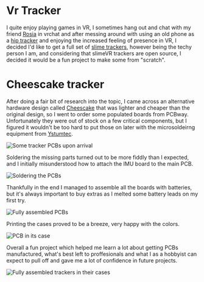 
# Vr Tracker

I quite enjoy playing games in VR, I sometimes hang out and chat with my friend [Rosia](https://Rosia.me) in vrchat and after messing around with using an old phone as a [hip tracker](https://play.google.com/store/apps/details?id=org.ovrgyrotrackersync&hl=en_GB) and enjoying the increased feeling of presence in VR, I decided I'd like to get a full set of [slime trackers](https://slimevr.dev/), however being the techy person I am, and considering that slimeVR trackers are open source, I decided it would be a fun project to make some from "scratch".

# Cheescake tracker

After doing a fair bit of research into the topic, I came across an alternative hardware design called [Cheescake](https://github.com/Sorakage033/SlimeVR-CheeseCake) that was lighter and cheaper than the original design, so I went to order some populated boards from PCBway. Unfortunately they were out of stock on a few critical components, but I figured it wouldn't be too hard to put those on later with the microsoldeirng equipment from [Ystumtec](Ystumtec.html).

<img src="images/VRtracker1.jpg" alt="Some tracker PCBs upon arrival">

Soldering the missing parts turned out to be more fiddly than I expected, and I initially misunderstood how to attach the IMU board to the main PCB.

<img src="images/VRtracker2.jpg" alt="Soldering the PCBs">

Thankfully in the end I managed to assemble all the boards with batteries, but it's always important to buy extras as I melted some battery leads on my first try.

<img src="images/VRtracker3.jpg" alt="Fully assembled PCBs">

Printing the cases proved to be a breeze, very happy with the colors.

<img src="images/VRtracker4.jpg" alt="PCB in its case">

Overall a fun project which helped me learn a lot about getting PCBs manufactured, what's best left to proffesionals and what I as a hobbyist can expect to pull off and gave me a lot of confidence in future projects.

<img src="images/VRtracker5.jpg" alt="Fully assembled trackers in their cases">
